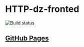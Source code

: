 # HTTP-dz-fronted
[![Build status](https://ci.appveyor.com/api/projects/status/t18d5g3lmcewyhwp?svg=true)](https://ci.appveyor.com/project/pvova21/http-dz-fronted)
## [GitHub Pages](https://pvova21.github.io/HTTP-dz-fronted/)